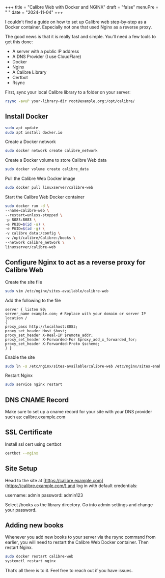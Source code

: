 +++
title = "Calibre Web with Docker and NGINX"
draft = "false"
menuPre = "<i class='fa-fw fas fa-caret-right'></i> "
date = "2024-11-04"
+++

I couldn’t find a guide on how to set up Calibre web step-by-step as a Docker container. Especially not one that used Nginx as a reverse proxy.

The good news is that it is really fast and simple. You’ll need a few tools to get this done:

- A server with a public IP address
- A DNS Provider (I use CloudFlare)
- Docker
- Nginx
- A Calibre Library
- Certbot
- Rsync

First, sync your local Calibre library to a folder on your server:

```bash
rsync -avuP your-library-dir root@example.org:/opt/calibre/
```

## Install Docker

```bash
sudo apt update  
sudo apt install docker.io
```

Create a Docker network

```bash
sudo docker network create calibre_network
```

Create a Docker volume to store Calibre Web data

```bash
sudo docker volume create calibre_data
```

Pull the Calibre Web Docker image

```bash
sudo docker pull linuxserver/calibre-web
```

Start the Calibre Web Docker container

```bash
sudo docker run -d \   
--name=calibre-web \   
--restart=unless-stopped \   
-p 8083:8083 \   
-e PUID=$(id -u) \   
-e PGID=$(id -g) \   
-v calibre_data:/config \   
-v /opt/calibre/Calibre:/books \   
--network calibre_network \   
linuxserver/calibre-web
```

## Configure Nginx to act as a reverse proxy for Calibre Web

Create the site file

```bash
sudo vim /etc/nginx/sites-available/calibre-web
```

Add the following to the file

```
server { listen 80;   
server_name example.com; # Replace with your domain or server IP location /   
{   
proxy_pass http://localhost:8083;   
proxy_set_header Host $host;   
proxy_set_header X-Real-IP $remote_addr;   
proxy_set_header X-Forwarded-For $proxy_add_x_forwarded_for;   
proxy_set_header X-Forwarded-Proto $scheme;   
} }
```

Enable the site

```bash
sudo ln -s /etc/nginx/sites-available/calibre-web /etc/nginx/sites-enabled/
```

Restart Nginx

```bash
sudo service nginx restart
```

## DNS CNAME Record

Make sure to set up a cname record for your site with your DNS provider such as: calibre.example.com

## SSL Certificate

Install ssl cert using certbot

```bash
certbot --nginx
```

## Site Setup

Head to the site at [https://calibre.example.com](https://calibre.example.com/) and log in with default credentials:

username: admin
password: admin123

Select /books as the library directory. Go into admin settings and change your password.

## Adding new books

Whenever you add new books to your server via the rsync command from earlier, you will need to restart the Calibre Web Docker container. Then restart Nginx.

```bash
sudo docker restart calibre-web  
systemctl restart nginx
```

That’s all there is to it. Feel free to reach out if you have issues.